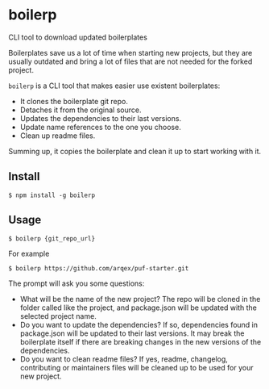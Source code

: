 # boilerp
CLI tool to download updated boilerplates

Boilerplates save us a lot of time when starting new projects, but they are usually outdated and bring a lot of files that are not needed for the forked project.

`boilerp` is a CLI tool that makes easier use existent boilerplates:

* It clones the boilerplate git repo.
* Detaches it from the original source.
* Updates the dependencies to their last versions.
* Update name references to the one you choose.
* Clean up readme files.

Summing up, it copies the boilerplate and clean it up to start working with it.

## Install

```
$ npm install -g boilerp
```

## Usage
```
$ boilerp {git_repo_url}
```

For example
```
$ boilerp https://github.com/arqex/puf-starter.git
```

The prompt will ask you some questions:
* What will be the name of the new project? The repo will be cloned in the folder called like the project, and package.json will be updated with the selected project name.
* Do you want to update the dependencies? If so, dependencies found in package.json will be updated to their last versions. It may break the boilerplate itself if there are breaking changes in the new versions of the dependencies.
* Do you want to clean readme files? If yes, readme, changelog, contributing or maintainers files will be cleaned up to be used for your new project.
